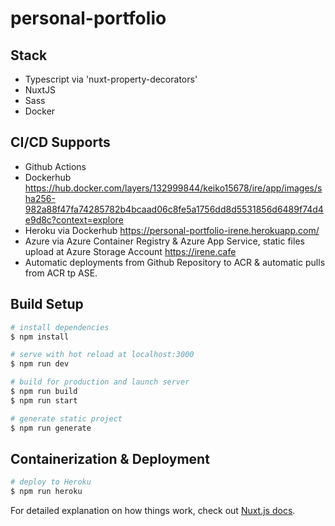 # personal-portfolio

## Stack

- Typescript via 'nuxt-property-decorators'
- NuxtJS
- Sass
- Docker

## CI/CD Supports

- Github Actions
- Dockerhub https://hub.docker.com/layers/132999844/keiko15678/ire/app/images/sha256-982a88f47fa74285782b4bcaad06c8fe5a1756dd8d5531856d6489f74d4e9d8c?context=explore
- Heroku via Dockerhub https://personal-portfolio-irene.herokuapp.com/
- Azure via Azure Container Registry & Azure App Service, static files upload at Azure Storage Account https://irene.cafe
- Automatic deployments from Github Repository to ACR & automatic pulls from ACR tp ASE.

## Build Setup

```bash
# install dependencies
$ npm install

# serve with hot reload at localhost:3000
$ npm run dev

# build for production and launch server
$ npm run build
$ npm run start

# generate static project
$ npm run generate

```

## Containerization & Deployment

```bash
# deploy to Heroku
$ npm run heroku
```

For detailed explanation on how things work, check out [Nuxt.js docs](https://nuxtjs.org).
